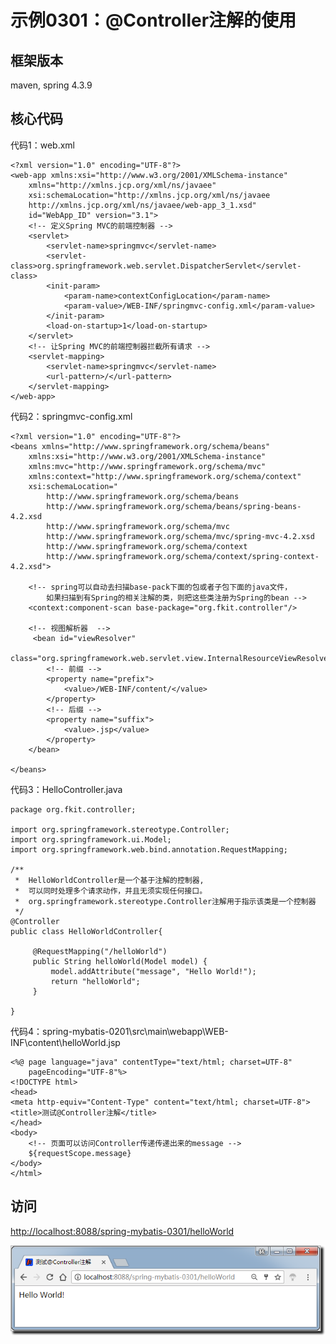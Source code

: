 # 示例0301：@Controller注解的使用


框架版本
----------
maven, spring 4.3.9

核心代码
----------
代码1：web.xml

	<?xml version="1.0" encoding="UTF-8"?>
	<web-app xmlns:xsi="http://www.w3.org/2001/XMLSchema-instance"
		xmlns="http://xmlns.jcp.org/xml/ns/javaee"
		xsi:schemaLocation="http://xmlns.jcp.org/xml/ns/javaee 
		http://xmlns.jcp.org/xml/ns/javaee/web-app_3_1.xsd"
		id="WebApp_ID" version="3.1">
		<!-- 定义Spring MVC的前端控制器 -->
		<servlet>
			<servlet-name>springmvc</servlet-name>
			<servlet-class>org.springframework.web.servlet.DispatcherServlet</servlet-class>
			<init-param>
				<param-name>contextConfigLocation</param-name>
				<param-value>/WEB-INF/springmvc-config.xml</param-value>
			</init-param>
			<load-on-startup>1</load-on-startup>
		</servlet>
		<!-- 让Spring MVC的前端控制器拦截所有请求 -->
		<servlet-mapping>
			<servlet-name>springmvc</servlet-name>
			<url-pattern>/</url-pattern>
		</servlet-mapping>
	</web-app>

代码2：springmvc-config.xml

	<?xml version="1.0" encoding="UTF-8"?>
	<beans xmlns="http://www.springframework.org/schema/beans"
		xmlns:xsi="http://www.w3.org/2001/XMLSchema-instance" 
		xmlns:mvc="http://www.springframework.org/schema/mvc"
		xmlns:context="http://www.springframework.org/schema/context"
		xsi:schemaLocation="
	        http://www.springframework.org/schema/beans
	        http://www.springframework.org/schema/beans/spring-beans-4.2.xsd
	        http://www.springframework.org/schema/mvc
	        http://www.springframework.org/schema/mvc/spring-mvc-4.2.xsd     
	        http://www.springframework.org/schema/context
	        http://www.springframework.org/schema/context/spring-context-4.2.xsd">
	
	    <!-- spring可以自动去扫描base-pack下面的包或者子包下面的java文件，
	    	如果扫描到有Spring的相关注解的类，则把这些类注册为Spring的bean -->
	    <context:component-scan base-package="org.fkit.controller"/>
	    
	    <!-- 视图解析器  -->
	     <bean id="viewResolver"
	          class="org.springframework.web.servlet.view.InternalResourceViewResolver"> 
	        <!-- 前缀 -->
	        <property name="prefix">
	            <value>/WEB-INF/content/</value>
	        </property>
	        <!-- 后缀 -->
	        <property name="suffix">
	            <value>.jsp</value>
	        </property>
	    </bean>
	
	</beans>

代码3：HelloController.java

	package org.fkit.controller;
	
	import org.springframework.stereotype.Controller;
	import org.springframework.ui.Model;
	import org.springframework.web.bind.annotation.RequestMapping;
	
	/**
	 *  HelloWorldController是一个基于注解的控制器,
	 *  可以同时处理多个请求动作，并且无须实现任何接口。
	 *  org.springframework.stereotype.Controller注解用于指示该类是一个控制器
	 */
	@Controller
	public class HelloWorldController{
		 
		 @RequestMapping("/helloWorld")
		 public String helloWorld(Model model) {
		     model.addAttribute("message", "Hello World!");
		     return "helloWorld";
		 }
	
	}


代码4：spring-mybatis-0201\src\main\webapp\WEB-INF\content\helloWorld.jsp

	<%@ page language="java" contentType="text/html; charset=UTF-8"
		pageEncoding="UTF-8"%>
	<!DOCTYPE html>
	<head>
	<meta http-equiv="Content-Type" content="text/html; charset=UTF-8">
	<title>测试@Controller注解</title>
	</head>
	<body>
		<!-- 页面可以访问Controller传递传递出来的message -->
		${requestScope.message}
	</body>
	</html>


访问
----------

[http://localhost:8088/spring-mybatis-0301/helloWorld](http://localhost:8088/spring-mybatis-0301/helloWorld)


![](https://github.com/CoderDream/spring-mybatis/blob/master/spring-mybatis-0301/snapshot/030101.png)






